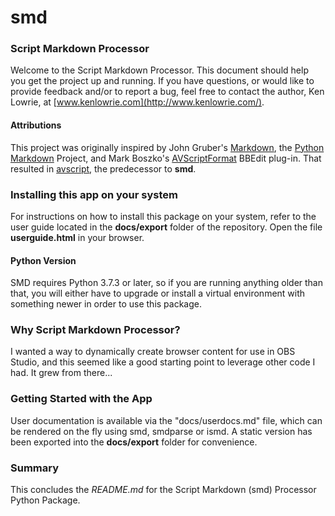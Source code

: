 # smd

### Script Markdown Processor

Welcome to the Script Markdown Processor. This document should help you get the project up and running. If you have questions, or would like to provide feedback and/or to report a bug, feel free to contact the author, Ken Lowrie, at [www.kenlowrie.com](http://www.kenlowrie.com/).

#### Attributions

This project was originally inspired by John Gruber's [Markdown](https://daringfireball.net/projects/markdown/), the [Python Markdown](https://github.com/Python-Markdown/markdown) Project, and Mark Boszko's [AVScriptFormat](https://github.com/bobtiki/AVScriptFormat) BBEdit plug-in. That resulted in [avscript](https://github.com/kenlowrie/avscript), the predecessor to **smd**.

### Installing this app on your system

For instructions on how to install this package on your system, refer to the user guide located in the **docs/export** folder of the repository. Open the file **userguide.html** in your browser. 

#### Python Version

SMD requires Python 3.7.3 or later, so if you are running anything older than that, you will either have to upgrade or install a virtual environment with something newer in order to use this package.

### Why Script Markdown Processor?

I wanted a way to dynamically create browser content for use in OBS Studio, and this seemed like a good starting point to leverage other code I had. It grew from there...

### Getting Started with the App

User documentation is available via the "docs/userdocs.md" file, which can be rendered on the fly using smd, smdparse or ismd. A static version has been exported into the **docs/export** folder for convenience.

### Summary

This concludes the *README.md* for the Script Markdown (smd) Processor Python Package.
